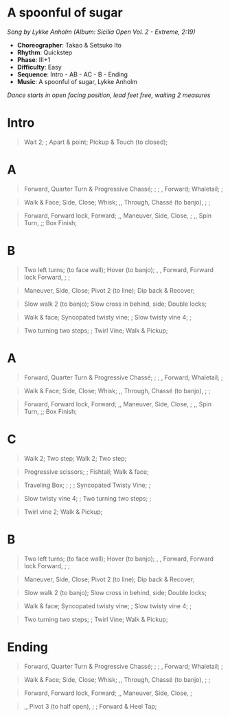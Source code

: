 # A spoonful of sugar
*Song by Lykke Anholm (Album: Sicilia Open Vol. 2 - Extreme, 2:19)*

* **Choreographer**: Takao & Setsuko Ito
* **Rhythm**: Quickstep
* **Phase**: III+1
* **Difficulty**: Easy
* **Sequence**: Intro - AB - AC - B - Ending
* **Music**: A spoonful of sugar, Lykke Anholm

*Dance starts in open facing position, lead feet free, waiting 2 measures*

# Intro

> Wait 2; ; Apart & point; Pickup & Touch (to closed);

# A

> Forward, Quarter Turn & Progressive Chassé; ; ; , Forward; Whaletail; ;

> Walk & Face; Side, Close; Whisk; ,, Through, Chassé (to banjo), ; ;

> Forward, Forward lock, Forward; ,, Maneuver, Side, Close, ; ,, Spin Turn, ;; Box Finish;

# B

> Two left turns; (to face wall); Hover (to banjo); , , Forward, Forward lock Forward, ; ;

> Maneuver, Side, Close; Pivot 2 (to line); Dip back & Recover;

> Slow walk 2 (to banjo); Slow cross in behind, side; Double locks;

> Walk & face; Syncopated twisty vine; ; Slow twisty vine 4; ;

> Two turning two steps; ; Twirl Vine; Walk & Pickup;

# A

> Forward, Quarter Turn & Progressive Chassé; ; ; , Forward; Whaletail; ;

> Walk & Face; Side, Close; Whisk; ,, Through, Chassé (to banjo), ; ;

> Forward, Forward lock, Forward; ,, Maneuver, Side, Close, ; ,, Spin Turn, ;; Box Finish;

# C

> Walk 2; Two step; Walk 2; Two step;

> Progressive scissors; ; Fishtail; Walk & face;

> Traveling Box; ; ; ; Syncopated Twisty Vine; ;

> Slow twisty vine 4; ; Two turning two steps; ;

> Twirl vine 2; Walk & Pickup;

# B

> Two left turns; (to face wall); Hover (to banjo); , , Forward, Forward lock Forward, ; ;

> Maneuver, Side, Close; Pivot 2 (to line); Dip back & Recover;

> Slow walk 2 (to banjo); Slow cross in behind, side; Double locks;

> Walk & face; Syncopated twisty vine; ; Slow twisty vine 4; ;

> Two turning two steps; ; Twirl Vine; Walk & Pickup;

# Ending

> Forward, Quarter Turn & Progressive Chassé; ; ; , Forward; Whaletail; ;

> Walk & Face; Side, Close; Whisk; ,, Through, Chassé (to banjo), ; ;

> Forward, Forward lock, Forward; ,, Maneuver, Side, Close, ;

> ,, Pivot 3 (to half open), ; ; Forward & Heel Tap;

<meta name="x:audio-file" content="l/Lykke Anholm/qs - 50 - A Spoonful Of Sugar (from 'Mary Poppins') - Lykke Anholm - (Extreme 2, Sicilia Open 2000 CD 185) - Casaphon - SW,FM,EN.mp3">